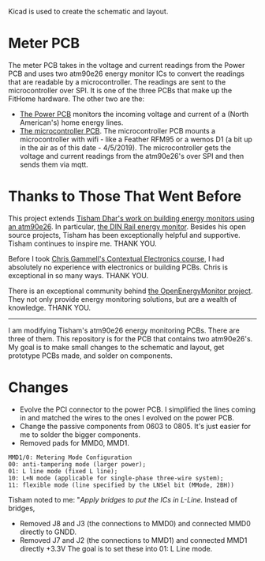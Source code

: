 Kicad is used to create the schematic and layout.
# Meter PCB
The meter PCB takes in the voltage and current readings from the Power PCB and uses two atm90e26 energy monitor ICs to convert the readings that are readable by a microcontroller.  The readings are sent to the microcontroller over SPI. It is one of the three PCBs that make up the FitHome hardware.  The other two are the:  
* [The Power PCB](https://github.com/BitKnitting/FitHome_Power_PCB)  monitors the incoming voltage and current of a (North American's) home energy lines.  
* [The microcontroller PCB](https://github.com/BitKnitting/Tisham_PCB_Feather).  The microcontroller PCB mounts a microcontroller with wifi - like a Feather RFM95 or a wemos D1 (a bit up in the air as of this date - 4/5/2019).  The microcontroller gets the voltage and current readings from the atm90e26's over SPI and then sends them via mqtt.
# Thanks to Those That Went Before
This project extends [Tisham Dhar's work on building energy monitors using an atm90e26](https://github.com/whatnick/DIN_Rail_EnergyMonitor).  In particular, [the DIN Rail energy monitor](https://www.crowdsupply.com/whatnick/atm90e26-energy-monitor-kits).  Besides his open source projects, Tisham has been exceptionally helpful and supportive.  Tisham continues to inspire me.  THANK YOU.

Before I took [Chris Gammell's Contextual Electronics course](https://contextualelectronics.com/), I had absolutely no experience with electronics or building PCBs.  Chris is exceptional in so many ways.  THANK YOU.

There is an exceptional community behind [the OpenEnergyMonitor project](https://learn.openenergymonitor.org/).  They not only provide energy monitoring solutions, but are a wealth of knowledge.  THANK YOU.

-----------------------
I am modifying Tisham's atm90e26 energy monitoring PCBs.  There are three of them.  This repository is for the PCB that contains two atm90e26's.  My goal is to make small changes to the schematic and layout, get prototype PCBs made, and solder on components.
# Changes
* Evolve the PCI connector to the power PCB.  I simplified the lines coming in and matched the wires to the ones I evolved on the power PCB.
* Change the passive components from 0603 to 0805.  It's just easier for me to solder the bigger components.  
* Removed pads for MMD0, MMD1.
```
MMD1/0: Metering Mode Configuration
00: anti-tampering mode (larger power);
01: L line mode (fixed L line);
10: L+N mode (applicable for single-phase three-wire system);
11: flexible mode (line specified by the LNSel bit (MMode, 2BH))
```
Tisham noted to me: "_Apply bridges to put the ICs in L-Line._  Instead of bridges,  
  * Removed J8 and J3 (the connections to MMD0) and connected MMD0 directly to GNDD.
  * Removed J7 and J2 (the connections to MMD1) and connected MMD1 directly +3.3V
The goal is to set these into 01: L Line mode.


